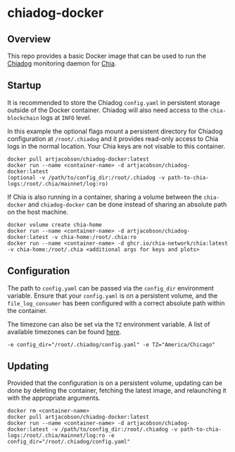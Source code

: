 # chiadog-docker

## Overview

This repo provides a basic Docker image that can be used to run the [Chiadog](https://github.com/martomi/chiadog) monitoring daemon for [Chia](https://www.chia.net).

## Startup
It is recommended to store the Chiadog `config.yaml` in persistent storage outside of the Docker container. Chiadog will also need access to the `chia-blockchain` logs at `INFO` level.

In this example the optional flags mount a persistent directory for Chiadog configuration at `/root/.chiadog` and it provides read-only access to Chia logs in the normal location.  Your Chia keys are not visable to this container. 
```
docker pull artjacobson/chiadog-docker:latest
docker run --name <container-name> -d artjacobson/chiadog-docker:latest
(optional -v /path/to/config_dir:/root/.chiadog -v path-to-chia-logs:/root/.chia/mainnet/log:ro)
```

If Chia is also running in a container, sharing a volume between the `chia-docker` and `chiadog-docker` can be done instead of sharing an absolute path on the host machine.
```
docker volume create chia-home
docker run --name <container-name> -d artjacobson/chiadog-docker:latest -v chia-home:/root/.chia:ro
docker run --name <container-name> -d ghcr.io/chia-network/chia:latest -v chia-home:/root/.chia <additional args for keys and plots>
```

## Configuration

The path to `config.yaml` can be passed via the `config_dir` environment variable.  Ensure that your `config.yaml` is on a persistent volume, and the `file_log_consumer` has been configured with a correct absolute path within the container. 

The timezone can also be set via the `TZ` environment variable.  A list of available timezones can be found [here](http://manpages.ubuntu.com/manpages/focal/man3/DateTime::TimeZone::Catalog.3pm.html).
```
-e config_dir="/root/.chiadog/config.yaml" -e TZ="America/Chicago"
```

## Updating

Provided that the configuration is on a persistent volume, updating can be done by deleting the container, fetching the latest image, and relaunching it with the appropriate arguments.
```docker stop <container-name>
docker rm <container-name>
docker pull artjacobson/chiadog-docker:latest
docker run --name <container-name> -d artjacobson/chiadog-docker:latest -v /path/to/config_dir:/root/.chiadog -v path-to-chia-logs:/root/.chia/mainnet/log:ro -e config_dir="/root/.chiadog/config.yaml"
```
